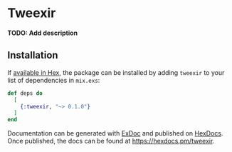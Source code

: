 # Tweexir

**TODO: Add description**

## Installation

If [available in Hex](https://hex.pm/docs/publish), the package can be installed
by adding `tweexir` to your list of dependencies in `mix.exs`:

```elixir
def deps do
  [
    {:tweexir, "~> 0.1.0"}
  ]
end
```

Documentation can be generated with [ExDoc](https://github.com/elixir-lang/ex_doc)
and published on [HexDocs](https://hexdocs.pm). Once published, the docs can
be found at <https://hexdocs.pm/tweexir>.

